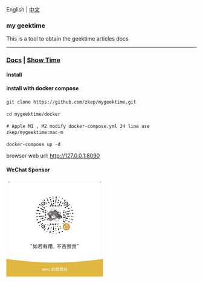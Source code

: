 English | [中文](./README.md)

### my geektime
This is a tool to obtain the geektime  articles docs

---

### [Docs](https://zkep.github.io/mygeektime/) | [Show Time](https://mygeektime.anyfun.tech)


#### Install

#### install with docker compose

```shell
git clone https://github.com/zkep/mygeektime.git

cd mygeektime/docker

# Apple M1 , M2 modify docker-compose.yml 24 line use zkep/mygeektime:mac-m

docker-compose up -d
```

browser web url:  http://127.0.0.1:8090


#### WeChat Sponsor

<picture>
  <img
    alt="sponsor"
    src="docs/images/sponsor.jpg"
    width="256px"
  />
</picture>


